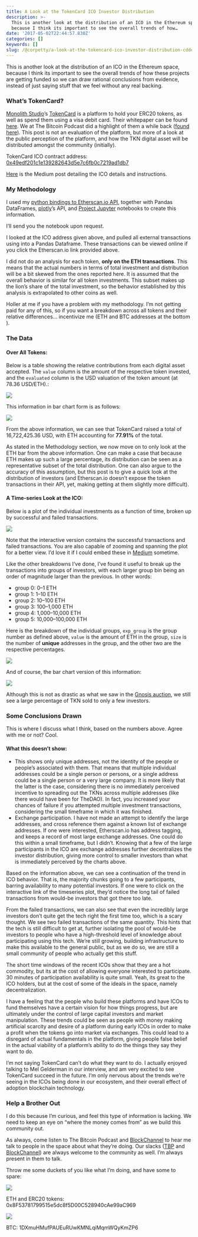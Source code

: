 ```yaml
---
title: A Look at the TokenCard ICO Investor Distribution
description: >-
  This is another look at the distribution of an ICO in the Ethereum space,
  because I think its important to see the overall trends of how…
date: '2017-05-02T22:44:57.830Z'
categories: []
keywords: []
slug: /@corpetty/a-look-at-the-tokencard-ico-investor-distribution-cddeb6f534f9
---
```


This is another look at the distribution of an ICO in the Ethereum space, because I think its important to see the overall trends of how these projects are getting funded so we can draw rational conclusions from evidence, instead of just saying stuff that we feel without any real backing.

### What’s TokenCard?

[Monolith Studio](https://medium.com/u/fb0b7e32b7a5)’s [TokenCard](http://tokencard.io) is a platform to hold your ERC20 tokens, as well as spend them using a visa debit card. Their whitepaper can be found [here](http://tokencard.io/tokencard_whitepaper.pdf). We at The Bitcoin Podcast did a highlight of them a while back ([found here](http://thebitcoinpodcast.com/episode-117/)). This post is not an evaluation of the platform, but more of a look at the public perception of the platform, and how the TKN digital asset will be distributed amongst the community (initially).

TokenCard ICO contract address: [0x49edf201c1e139282643d5e7c6fb0c7219ad1db7](https://etherscan.io/address/0x49edf201c1e139282643d5e7c6fb0c7219ad1db7)

[Here](https://medium.com/@MonolithStudio/definitive-tkn-creation-event-guide-b39096840baf) is the Medium post detailing the ICO details and instructions.

### My Methodology

I used my [python bindings to Etherscan.io API](https://etherscan.io/apis#misc), together with Pandas DataFrames, [plotly](https://medium.com/u/5fdd6522cd45)’s API, and [Project Jupyter](https://medium.com/u/9cdd90635810) notebooks to create this information.

I’ll send you the notebook upon request.

I looked at the ICO address given above, and pulled all external transactions using into a Pandas Dataframe. These transactions can be viewed online if you click the Etherscan.io link provided above.

I did not do an analysis for each token, **only on the ETH transactions**. This means that the actual numbers in terms of total investment and distribution will be a bit skewed from the ones reported here. It is assumed that the overall behavior is similar for all token investments. This subset makes up the lion’s share of the total investment, so the behavior established by this analysis is extrapolated to other coins as well.

Holler at me if you have a problem with my methodology. I’m not getting paid for any of this, so if you want a breakdown across all tokens and their relative differences… incentivize me (ETH and BTC addresses at the bottom ).

### The Data

#### Over All Tokens:

Below is a table showing the relative contributions from each digital asset accepted. The `value` column is the amount of the respective token invested, and the `evaluated` column is the USD valuation of the token amount (at 78.36 USD/ETH).:

![](/home/petty/Downloads/medium-export/posts/md_1632507099173/img/1__V2z7oFZnwFBIpxy2__jPpaQ.png)

This information in bar chart form is as follows:

![](/home/petty/Downloads/medium-export/posts/md_1632507099173/img/1__xuOyY8uiekTWk7SUhsaPiw.png)

From the above information, we can see that TokenCard raised a total of 16,722,425.36 USD, with ETH accounting for **77.91%** of the total.

As stated in the Methodology section, we now move on to only look at the ETH bar from the above information. One can make a case that because ETH makes up such a large percentage, its distribution can be seen as a representative subset of the total distribution. One can also argue to the accuracy of this assumption, but this post is to give a quick look at the distribution of investors (and Etherscan.io doesn’t expose the token transactions in their API, yet, making getting at them slightly more difficult).

#### A Time-series Look at the ICO:

Below is a plot of the individual investments as a function of time, broken up by successful and failed transactions.

![](/home/petty/Downloads/medium-export/posts/md_1632507099173/img/1__TnkDBRvIWZ1yvXo7YsYqlg.png)

Note that the interactive version contains the successful transactions and failed transactions. You are also capable of zooming and spanning the plot for a better view. I’d love it if I could embed these in [Medium](https://medium.com/u/504c7870fdb6) sometime.

Like the other breakdowns I’ve done, I’ve found it useful to break up the transactions into groups of investors, with each larger group bin being an order of magnitude larger than the previous. In other words:

*   group 0: 0–1 ETH
*   group 1: 1–10 ETH
*   group 2: 10–100 ETH
*   group 3: 100–1,000 ETH
*   group 4: 1,000–10,000 ETH
*   group 5: 10,000–100,000 ETH

Here is the breakdown of the individual groups, `exp_group` is the group number as defined above, `value` is the amount of ETH in the group, `size` is the number of **unique** addresses in the group, and the other two are the respective percentages.

![](/home/petty/Downloads/medium-export/posts/md_1632507099173/img/1__o__8FnZz68rlQ7OStPbjtQQ.png)

And of course, the bar chart version of this information:

![](/home/petty/Downloads/medium-export/posts/md_1632507099173/img/1__5LsqDSV9jIGfjqsSOu3NMQ.png)

Although this is not as drastic as what we saw in the [Gnosis auction](https://keepingstock.net/a-look-at-the-gnosis-dutch-auction-distribution-25c2ccac2d9d), we still see a large percentage of TKN sold to only a few investors.

### Some Conclusions Drawn

This is where I discuss what I think, based on the numbers above. Agree with me or not? Cool.

#### What this doesn’t show:

*   This shows only unique addresses, not the identity of the people or people’s associated with them. That means that multiple individual addresses could be a single person or persons, or a single address could be a single person or a very large company. It is more likely that the latter is the case, considering there is no immediately perceived incentive to spreading out the TKNs across multiple addresses (like there would have been for TheDAO). In fact, you increased your chances of failure if you attempted multiple investment transactions, considering the small timeframe in which it was finished.
*   Exchange participation. I have not made an attempt to identify the large addresses, and cross reference them against a known list of exchange addresses. If one were interested, Etherscan.io has address tagging, and keeps a record of most large exchange addresses. One could do this within a small timeframe, but I didn’t. Knowing that a few of the large participants in the ICO are exchange addresses further decentralizes the investor distribution, giving more control to smaller investors than what is immediately perceived by the charts above.

Based on the information above, we can see a continuation of the trend in ICO behavior. That is, the majority chunks going to a few participants, barring availability to many potential investors. If one were to click on the interactive link of the timeseries plot, they’d notice the long tail of failed transactions from would-be investors that got there too late.

From the failed transactions, we can also see that even the incredibly large investors don’t quite get the tech right the first time too, which is a scary thought. We see two failed transactions of the same quantity. This hints that the tech is still difficult to get at, further isolating the pool of would-be investors to people who have a high-threshold level of knowledge about participating using this tech. We’re still growing, building infrastructure to make this available to the general public, but as we do so, we are still a small community of people who actually get this stuff.

The short time windows of the recent ICOs show that they are a hot commodity, but its at the cost of allowing everyone interested to participate. 30 minutes of participation availability is quite small. Yeah, its great to the ICO holders, but at the cost of some of the ideals in the space, namely decentralization.

I have a feeling that the people who build these platforms and have ICOs to fund themselves have a certain vision for how things progress, but are ultimately under the control of large capital investors and market manipulation. These trends could be seen as people with money making artificial scarcity and desire of a platform during early ICOs in order to make a profit when the tokens go into market via exchanges. This could lead to a disregard of actual fundamentals in the platform, giving people false belief in the actual viability of a platform’s ability to do the things they say they want to do.

I’m not saying TokenCard can’t do what they want to do. I actually enjoyed talking to Mel Gelderman in our interview, and am very excited to see TokenCard succeed in the future. I’m only nervous about the trends we’re seeing in the ICOs being done in our ecosystem, and their overall effect of adoption blockchain technology.

### Help a Brother Out

I do this because I’m curious, and feel this type of information is lacking. We need to keep an eye on “where the money comes from” as we build this community out.

As always, come listen to The Bitcoin Podcast and [BlockChannel](https://medium.com/u/211d5b924366) to hear me talk to people in the space about what they’re doing. Our slacks ([TBP](https://thebitcoinpodcast.signup.team/) and [BlockChannel](https://blockchannel.signup.team/)) are always welcome to the community as well. I’m always present in them to talk.

Throw me some duckets of you like what I’m doing, and have some to spare:

![](/home/petty/Downloads/medium-export/posts/md_1632507099173/img/1__7Yj8YalSMYmZJ5ALAzk__kg.png)

ETH and ERC20 tokens: 0x8F53781799515e5dc8f5D00C528940cAe99aC969

![](/home/petty/Downloads/medium-export/posts/md_1632507099173/img/1__GaRyRFam9FLWhNikP8GDHw.png)

BTC: 1DXmuHMufPAUEuRUwKMNLqiMqmWQyKmZP6